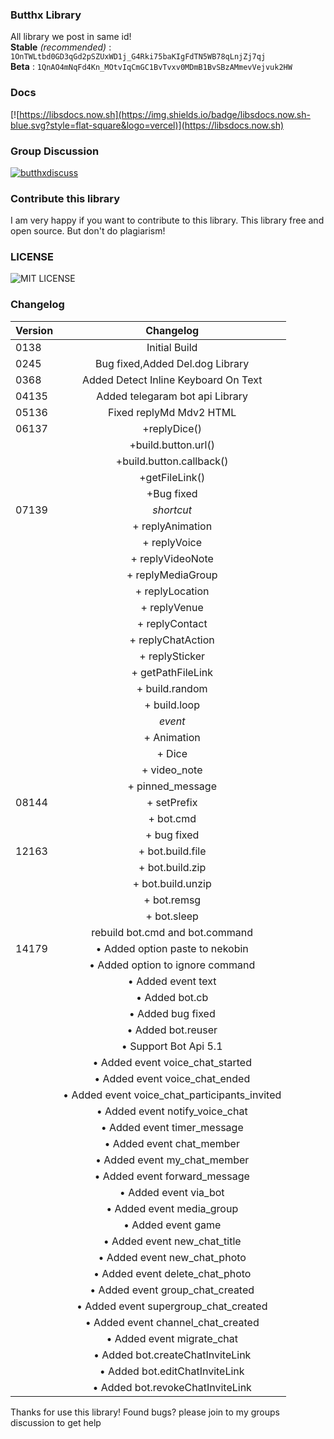 ### Butthx Library
All library we post in same id! <br>
**Stable** _(recommended)_ : ```1OnTWLtbd0GD3qGd2pSZUxWD1j_G4Rki75baKIgFdTN5WB78qLnjZj7qj```
<br>
**Beta** : ```1QnAO4mNqFd4Kn_MOtvIqCmGC1BvTvxv0MDmB1BvSBzAMmevVejvuk2HW```
### Docs
[![https://libsdocs.now.sh](https://img.shields.io/badge/libsdocs.now.sh-blue.svg?style=flat-square&logo=vercel)](https://libsdocs.now.sh)
### Group Discussion
[![butthxdiscuss](https://img.shields.io/badge/Telegram-Discussion-blue.svg?style=flat-square&logo=telegram)](https://t.me/butthxdiscuss)
### Contribute this library
I am very happy if you want to contribute to this library.
This library free and open source. But don't do plagiarism!  
### LICENSE
![MIT LICENSE](https://img.shields.io/badge/LICENSE-MIT-yellow.svg?style=flat-square)
### Changelog 
| Version | Changelog 
|---|:---------:
| 0138 |Initial Build
| 0245 |Bug fixed,Added Del.dog Library
| 0368 |Added Detect Inline Keyboard On Text
| 04135 | Added telegaram bot api Library
| 05136 | Fixed replyMd Mdv2 HTML
| 06137 | +replyDice()
|       |+build.button.url()
|       |+build.button.callback()
|       |+getFileLink()
|       |+Bug fixed
| 07139 | _shortcut_
|       |+ replyAnimation
|       |+ replyVoice
|       |+ replyVideoNote
|       |+ replyMediaGroup
|       |+ replyLocation
|       |+ replyVenue
|       |+ replyContact
|       |+ replyChatAction
|       |+ replySticker
|       |+ getPathFileLink
|       |+ build.random
|       |+ build.loop
|       |_event_
|       |+ Animation
|       |+ Dice
|       |+ video_note
|       |+ pinned_message
| 08144 |+ setPrefix
|       |+ bot.cmd
|       |+ bug fixed
| 12163 |+ bot.build.file
|       |+ bot.build.zip
|       |+ bot.build.unzip
|       |+ bot.remsg
|       |+ bot.sleep
|       |  rebuild bot.cmd and bot.command
| 14179 |• Added option paste to nekobin
|       |• Added option to ignore command
|       |• Added event text
|       |• Added bot.cb
|       |• Added bug fixed
|       |• Added bot.reuser
|       |• Support Bot Api 5.1
|       |• Added event voice_chat_started
|       |• Added event voice_chat_ended
|       |• Added event voice_chat_participants_invited
|       |• Added event notify_voice_chat
|       |• Added event timer_message
|       |• Added event chat_member
|       |• Added event my_chat_member
|       |• Added event forward_message
|       |• Added event via_bot
|       |• Added event media_group
|       |• Added event game
|       |• Added event new_chat_title
|       |• Added event new_chat_photo
|       |• Added event delete_chat_photo
|       |• Added event group_chat_created
|       |• Added event supergroup_chat_created
|       |• Added event channel_chat_created
|       |• Added event migrate_chat
|       |• Added bot.createChatInviteLink
|       |• Added bot.editChatInviteLink
|       |• Added bot.revokeChatInviteLink



Thanks for use this library!
Found bugs? please join to my groups discussion to get help

